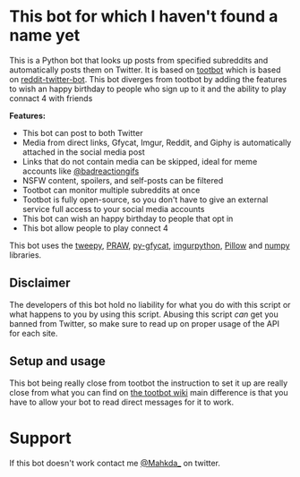 # This bot for which I haven't found a name yet

This is a Python bot that looks up posts from specified subreddits and automatically posts them on Twitter. It is based on [tootbot](https://github.com/corbindavenport/tootbot) which is based on [reddit-twitter-bot](https://github.com/rhiever/reddit-twitter-bot). This bot diverges from tootbot by adding the features to wish an happy birthday to people who sign up to it and the ability to play connact 4 with friends

**Features:**

* This bot can post to both Twitter
* Media from direct links, Gfycat, Imgur, Reddit, and Giphy is automatically attached in the social media post
* Links that do not contain media can be skipped, ideal for meme accounts like [@badreactiongifs](https://twitter.com/badreactiongifs)
* NSFW content, spoilers, and self-posts can be filtered
* Tootbot can monitor multiple subreddits at once
* Tootbot is fully open-source, so you don't have to give an external service full access to your social media accounts
* This bot can wish an happy birthday to people that opt in
* This bot allow people to play connect 4

This bot uses the [tweepy](https://github.com/tweepy/tweepy), [PRAW](https://praw.readthedocs.io/en/latest/), [py-gfycat](https://github.com/ankeshanand/py-gfycat), [imgurpython](https://github.com/Imgur/imgurpython), [Pillow](https://github.com/python-pillow/Pillow) and [numpy](https://github.com/numpy/numpy) libraries.

## Disclaimer

The developers of this bot hold no liability for what you do with this script or what happens to you by using this script. Abusing this script *can* get you banned from Twitter, so make sure to read up on proper usage of the API for each site.

## Setup and usage

This bot being really close from tootbot the instruction to set it up are really close from what you can find on [the tootbot wiki](https://github.com/corbindavenport/tootbot/wiki) main difference is that you have to allow your bot to read direct messages for it to work.

# Support

If this bot doesn't work contact me [@Mahkda_](twitter.com/Mahkda_) on twitter.
